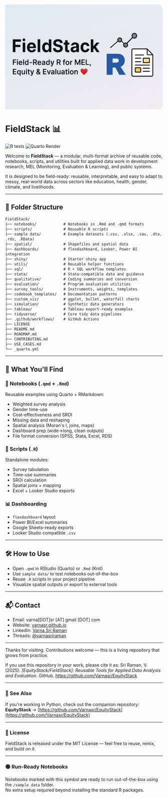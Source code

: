 
![FieldStack Banner](banner/FieldStack-banner.png)

# FieldStack 📊  
![R tests](https://github.com/Varnasr/FieldStack/actions/workflows/r-tests.yml/badge.svg)
![Quarto Render](https://github.com/Varnasr/FieldStack/actions/workflows/quarto-render.yml/badge.svg)

Welcome to **FieldStack** — a modular, multi-format archive of reusable code, notebooks, scripts, and utilities built for applied data work in development research, MEL (Monitoring, Evaluation & Learning), and public systems.

It is designed to be field-ready: reusable, interpretable, and easy to adapt to messy, real-world data across sectors like education, health, gender, climate, and livelihoods.

---

## 📁 Folder Structure

```
FieldStack/
├── notebooks/            # Notebooks in .Rmd and .qmd formats
├── scripts/              # Reusable R scripts
├── sample data/          # Example datasets (.csv, .xlsx, .sav, .dta, .rds, .RData)
├── spatial/              # Shapefiles and spatial data
├── dashboards/           # flexdashboard, Looker, Power BI integration
├── shiny/                # Starter shiny app
├── utils/                # Reusable helper functions
├── sql/                  # R + SQL workflow templates
├── stata/                # Stata-compatible data and guidance
├── qualitative/          # Coding summaries and conversion
├── evaluation/           # Program evaluation utilities
├── survey_tools/         # Instruments, weights, templates
├── codebook_templates/   # Documentation patterns
├── custom_viz/           # ggplot, bullet, waterfall charts
├── simulation/           # Synthetic data generators
├── tableau/              # Tableau export-ready examples
├── tidyverse/            # Core tidy data pipelines
├── .github/workflows/    # GitHub Actions
├── LICENSE
├── README.md
├── ROADMAP.md
├── CONTRIBUTING.md
├── USE_CASES.md
└── _quarto.yml
```

---

## 🧩 What You'll Find

### 🔁 Notebooks (`.qmd` + `.Rmd`)
Reusable examples using Quarto + RMarkdown:
- Weighted survey analysis
- Gender time-use
- Cost-effectiveness and SROI
- Missing data and reshaping
- Spatial analysis (Moran's I, joins, maps)
- Dashboard prep (wide→long, clean outputs)
- File format conversion (SPSS, Stata, Excel, RDS)

### 🧠 Scripts (`.R`)
Standalone modules:
- Survey tabulation
- Time-use summaries
- SROI calculation
- Spatial joins + mapping
- Excel + Looker Studio exports

### 📊 Dashboarding
- `flexdashboard` layout
- Power BI/Excel summaries
- Google Sheets-ready exports
- Looker Studio compatible `.csv`

---

## 🛠 How to Use

- Open `.qmd` in RStudio (Quarto) or `.Rmd` (Knit)
- Use `sample data/` to test notebooks out-of-the-box
- Reuse `.R` scripts in your project pipeline
- Visualize spatial outputs or export to external tools

---

## 📬 Contact

- Email: varna[DOT]sr [AT] gmail [DOT] com  
- Website: [varnasr.github.io](https://varnasr.github.io)  
- LinkedIn: [Varna Sri Raman](https://www.linkedin.com/in/varna)  
- Threads: [@varnasriraman](https://www.threads.net/@varnasriraman)

---

Thanks for visiting. Contributions welcome — this is a living repository that grows from practice.

If you use this repository in your work, please cite it as:
Sri Raman, V. (2025). *[EquityStack/FieldStack]: Reusable Tools for Applied Data Analysis and Evaluation*. GitHub. https://github.com/Varnasr/EquityStack

---

### 🔗 See Also

If you're working in Python, check out the companion repository:  
**EquityStack** → [https://github.com/Varnasr/EquityStack](https://github.com/Varnasr/EquityStack)

---

### 📜 License

FieldStack is released under the MIT License — feel free to reuse, remix, and build on it.

---

### 🟢 Run-Ready Notebooks

Notebooks marked with this symbol are ready to run out-of-the-box using the `/sample data` folder.  
No extra setup required beyond installing the standard R packages.
